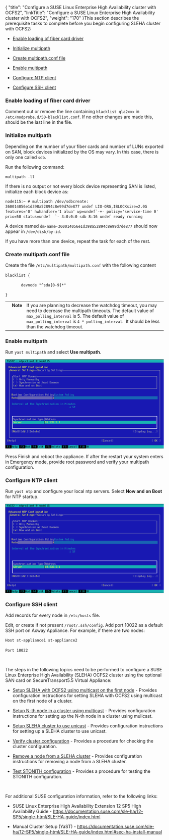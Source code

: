 {
    "title": "Configure a SUSE Linux Enterprise High Availability cluster with OCFS2",
    "linkTitle": "Configure a SUSE Linux Enterprise High Availability cluster with OCFS2",
    "weight": "170"
}This section describes the prerequisite tasks to complete before you begin configuring SLEHA cluster with OCFS2:<span id="multicast_prereq"></span>



-   [Enable loading of fiber card driver](#enable)

-   [Initialize multipath](#initiali)

-   [Create multipath.conf file](#create)

-   [Enable multipath](#enable2)

-   [Configure NTP client](#configur)

-   [Configure SSH client](#configur2)



### <span id="Enable"></span>Enable loading of fiber card driver



Comment out or remove the line containing `blacklist qla2xxx` in `/etc/modprobe.d/50-blacklist.conf`. If no other changes are made this, should be the last line in the file.



### <span id="Initiali"></span>Initialize multipath



Depending on the number of your fiber cards and number of LUNs exported on SAN, block devices initialized by the OS may vary. In this case, there is only one called `sdb`.



Run the following command:



    multipath -ll



If there is no output or not every block device representing SAN is listed, initialize each block device as:



    node115:~ # multipath /dev/sdbcreate: 360014056e1d398a52894c8e99d7de877 undef LIO-ORG,IBLOCKsize=2.0G features='0' hwhandler='1 alua' wp=undef`-+- policy='service-time 0' prio=50 status=undef  `- 3:0:0:0 sdb 8:16 undef ready running



A device named `dm-name-360014056e1d398a52894c8e99d7de877` should now appear in `/dev/disk/by-id`.



If you have more than one device, repeat the task for each of the rest.



### <span id="Create"></span>Create multipath.conf file



Create the file `/etc/multipath/multipath.conf` with the following content



`blacklist {`  

`       devnode "^sda[0-9]*"`  

`}`



<table cellpadding="0" cellspacing="0">
   <col/>
   <col/>
   <col/>
      <tr>
         <td valign="top">         </td>
         <td valign="top"><span><b>Note</b></span>
         </td>
         <td data-mc-autonum="&lt;b&gt;Note&lt;/b&gt;" valign="top">If you are planning to decrease the watchdog timeout, you may need to decrease the multipath timeouts. The default value of <code>max_polling_interval</code> is 5. The default value of <code>max_polling_interval</code> is <code>4 * polling_interval</code>.  It should be less than the watchdog timeout.         </td>
      </tr>
</table>



### <span id="Enable2"></span>Enable multipath



Run `yast multipath` and select **Use multipath**.



![](config-NTP.png)



Press Finish and reboot the appliance. If after the restart your system enters in Emergency mode, provide root password and verify your multipath configuration.



### <span id="Configur"></span>Configure NTP client



Run `yast ntp` and configure your local ntp servers. Select **Now and on Boot** for NTP startup.



![](config-NTP.png)



### <span id="Configur2"></span>Configure SSH client



Add records for every node in `/etc/hosts` file.



Edit, or create if not present `/root/.ssh/config`. Add port 10022 as a default SSH port on Axway Appliance. For example, if there are two nodes:



    Host st-appliance1 st-appliance2

    Port 10022



 



The steps in the following topics need to be performed to configure a SUSE Linux Enterprise High Availability (SLEHA) OCFS2 cluster using the optional SAN card on SecureTransport5.5 Virtual Appliance:



-   [Setup SLEHA with OCFS2 using multicast on the first node](f_configure_first_node) - Provides configuration instructions for setting SLEHA with OCFS2 using multicast on the first node of a cluster.

-   [Setup N-th node in a cluster using multicast](f_setup_nth_node) - Provides configuration instructions for setting up the N-th node in a cluster using mulicast.

-   [Setup SLEHA cluster to use unicast](setup_sleha_cluster) - Provides configuration instructions for setting up a SLEHA cluster to use unicast.

-   [Verify cluster configuration](verifiy_cluster) - Provides a procedure for checking the cluster configuration.

-   [Remove a node from a SLEHA cluster](f_remove_node) - Provides configuration instructions for removing a node from a SLEHA cluster.

-   [Test STONITH configuration](test_stonith_configuration) - Provides a procedure for testing the STONITH configuration.



 



For additional SUSE configuration information, refer to the following links:



-   SUSE Linux Enterprise High Availability Extension 12 SP5 High Availability Guide - <https://documentation.suse.com/sle-ha/12-SP5/single-html/SLE-HA-guide/index.html>

-   Manual Cluster Setup (YaST) - <https://documentation.suse.com/sle-ha/12-SP5/single-html/SLE-HA-guide/index.html#sec-ha-install-manual>

